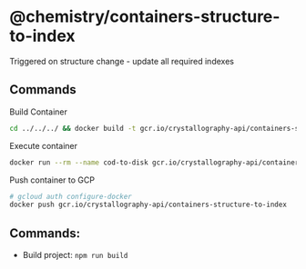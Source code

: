# @chemistry/containers-structure-to-index

Triggered on structure change - update all required indexes

## Commands
Build Container
```bash
cd ../../../ && docker build -t gcr.io/crystallography-api/containers-structure-to-index -f packages/swarm/structure-to-index/Dockerfile .
```

Execute container
```bash
docker run --rm --name cod-to-disk gcr.io/crystallography-api/containers-structure-to-index
```

Push container to GCP
```bash
# gcloud auth configure-docker
docker push gcr.io/crystallography-api/containers-structure-to-index
```

## Commands:
  * Build project: `npm run build`
